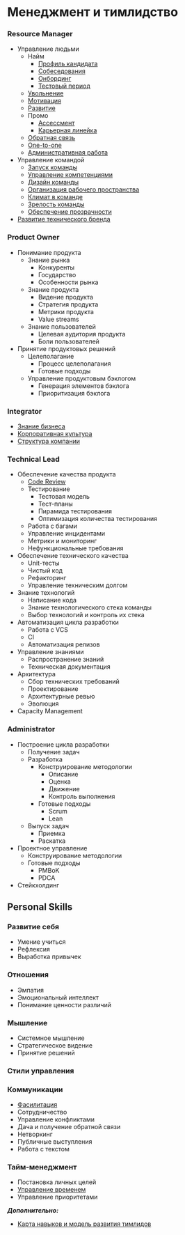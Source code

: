 # Менеджмент и тимлидство

### Resource Manager

- Управление людьми
  - Найм
    - [Профиль кандидата](https://github.com/tlbootcamp/tlroadmap/blob/master/skills/resource-manager/profile.md)
    - [Собеседования](https://github.com/tlbootcamp/tlroadmap/blob/master/skills/resource-manager/interview.md)
    - [Онбординг](https://github.com/tlbootcamp/tlroadmap/blob/master/skills/resource-manager/onboarding.md)
    - [Тестовый период](https://github.com/tlbootcamp/tlroadmap/blob/master/skills/resource-manager/test-period.md)
  - [Увольнение](https://github.com/tlbootcamp/tlroadmap/blob/master/skills/resource-manager/firing.md)
  - [Мотивация](https://github.com/tlbootcamp/tlroadmap/blob/master/skills/resource-manager/motivation.md)
  - [Развитие](https://github.com/tlbootcamp/tlroadmap/blob/master/skills/resource-manager/development.md)
  - Промо
    - [Ассессмент](https://github.com/tlbootcamp/tlroadmap/blob/master/skills/resource-manager/assessment.md)
    - [Карьерная линейка](https://github.com/tlbootcamp/tlroadmap/blob/master/skills/resource-manager/career.md)
  - [Обратная связь](https://github.com/tlbootcamp/tlroadmap/blob/master/skills/resource-manager/feedback.md)
  - [One-to-one](https://github.com/tlbootcamp/tlroadmap/blob/master/skills/resource-manager/one-to-one.md)
  - [Административная работа](https://github.com/tlbootcamp/tlroadmap/blob/master/skills/resource-manager/admin.md)
- Управление командой
  - [Запуск команды](https://github.com/tlbootcamp/tlroadmap/blob/master/skills/resource-manager/team-launch.md)
  - [Управление компетенциями](https://github.com/tlbootcamp/tlroadmap/blob/master/skills/resource-manager/competency-management.md)
  - [Дизайн команды](https://github.com/tlbootcamp/tlroadmap/blob/master/skills/resource-manager/team-design.md)
  - [Организация рабочего пространства](https://github.com/tlbootcamp/tlroadmap/blob/master/skills/resource-manager/workspace.md)
  - [Климат в команде](https://github.com/tlbootcamp/tlroadmap/blob/master/skills/resource-manager/team-climate.md)
  - [Зрелость команды](https://github.com/tlbootcamp/tlroadmap/blob/master/skills/resource-manager/team-maturity.md)
  - [Обеспечение прозрачности](https://github.com/tlbootcamp/tlroadmap/blob/master/skills/resource-manager/transparency.md)
- [Развитие технического бренда](https://github.com/tlbootcamp/tlroadmap/blob/master/skills/resource-manager/techpr.md)

### Product Owner

- Понимание продукта
  - Знание рынка
    - Конкуренты
    - Государство
    - Особенности рынка
  - Знание продукта
    - Видение продукта
    - Стратегия продукта
    - Метрики продукта
    - Value streams
  - Знание пользователей
    - Целевая аудитория продукта
    - Боли пользователей
- Принятие продуктовых решений
  - Целеполагание
    - Процесс целеполагания
    - Готовые подходы
  - Управление продуктовым бэклогом
    - Генерация элементов бэклога
    - Приоритизация бэклога

### Integrator

- [Знание бизнеса](https://github.com/tlbootcamp/tlroadmap/blob/master/skills/integrator/business-knowledge.md)
- [Корпоративная культура](https://github.com/tlbootcamp/tlroadmap/blob/master/skills/integrator/corporate-culture.md)
- [Структура компании](https://github.com/tlbootcamp/tlroadmap/blob/master/skills/integrator/company-structure.md)

### Technical Lead

- Обеспечение качества продукта
  - [Code Review](https://github.com/tlbootcamp/tlroadmap/blob/master/skills/technical-lead/code-review/md)
  - Тестирование
    - Тестовая модель
    - Тест-планы
    - Пирамида тестирования
    - Оптимизация количества тестирования
  - Работа с багами
  - Управление инцидентами
  - Метрики и мониторинг
  - Нефункциональные требования
- Обеспечение технического качества
  - Unit-тесты
  - Чистый код
  - Рефакторинг
  - Управление техническим долгом
- Знание технологий
  - Написание кода
  - Знание технологического стека команды
  - Выбор технологий и контроль их стека
- Автоматизация цикла разработки
  - Работа с VCS
  - CI
  - Автоматизация релизов
- Управление знаниями
  - Распространение знаний
  - Техническая документация
- Архитектура
  - Сбор технических требований
  - Проектирование
  - Архитектурные ревью
  - Эволюция
- Capacity Management

### Administrator

- Построение цикла разработки
  - Получение задач
  - Разработка
    - Конструирование методологии
      - Описание
      - Оценка
      - Движение
      - Контроль выполнения
    - Готовые подходы
      - Scrum
      - Lean
  - Выпуск задач
    - Приемка
    - Раскатка
- Проектное управление
  - Конструирование методологии
  - Готовые подходы
    - PMBoK
    - PDCA
- Стейкхолдинг

## Personal Skills

### Развитие себя

- Умение учиться
- Рефлексия
- Выработка привычек

### Отношения

- Эмпатия
- Эмоциональный интеллект
- Понимание ценности различий

### Мышление

- Системное мышление
- Стратегическое видение
- Принятие решений

### Стили управления

### Коммуникации

- [Фасилитация](https://github.com/tlbootcamp/tlroadmap/blob/master/skills/communications/facilitation.md)
- Сотрудничество
- Управление конфликтами
- Дача и получение обратной связи
- Нетворкинг
- Публичные выступления
- Работа с текстом

### Тайм-менеджмент

- Постановка личных целей
- [Управление временем](https://github.com/tlbootcamp/tlroadmap/blob/master/skills/self-improvement/time-management.md)
- Управление приоритетами



***Дополнительно:***

- [Карта навыков и модель развития тимлидов](https://github.com/tlbootcamp/tlroadmap)

